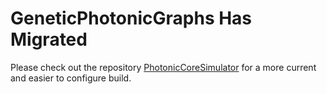 # GeneticPhotonicGraphs Has Migrated
Please check out the repository [PhotonicCoreSimulator](https://github.com/timfoil/PhotonicCoreSimulator) for a more current
and easier to configure build.
